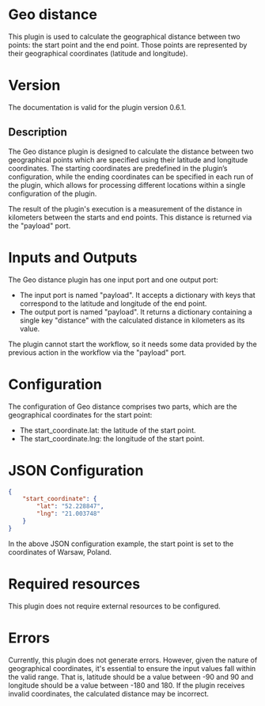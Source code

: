 # Geo distance

This plugin is used to calculate the geographical distance between two points: the start point and the end point. Those points are represented by their geographical coordinates (latitude and longitude). 

# Version

The documentation is valid for the plugin version 0.6.1. 

## Description

The Geo distance plugin is designed to calculate the distance between two geographical points which are specified using their latitude and longitude coordinates. The starting coordinates are predefined in the plugin’s configuration, while the ending coordinates can be specified in each run of the plugin, which allows for processing different locations within a single configuration of the plugin.
 
The result of the plugin's execution is a measurement of the distance in kilometers between the starts and end points. This distance is returned via the "payload" port. 

# Inputs and Outputs

The Geo distance plugin has one input port and one output port:
- The input port is named "payload". It accepts a dictionary with keys that correspond to the latitude and longitude of the end point.
- The output port is named "payload". It returns a dictionary containing a single key "distance" with the calculated distance in kilometers as its value.

The plugin cannot start the workflow, so it needs some data provided by the previous action in the workflow via the "payload" port.

# Configuration

The configuration of Geo distance comprises two parts, which are the geographical coordinates for the start point:

- The start_coordinate.lat: the latitude of the start point.
- The start_coordinate.lng: the longitude of the start point.

# JSON Configuration

```json
{
    "start_coordinate": {
        "lat": "52.228847",
        "lng": "21.003748"
    }
}
```
In the above JSON configuration example, the start point is set to the coordinates of Warsaw, Poland.

# Required resources

This plugin does not require external resources to be configured.

# Errors

Currently, this plugin does not generate errors. However, given the nature of geographical coordinates, it's essential to ensure the input values fall within the valid range. That is, latitude should be a value between -90 and 90 and longitude should be a value between -180 and 180. If the plugin receives invalid coordinates, the calculated distance may be incorrect.